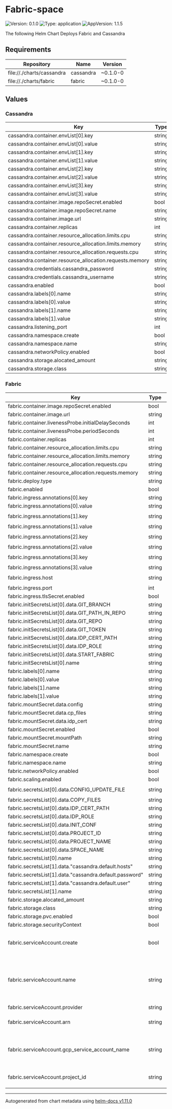 # Fabric-space

![Version: 0.1.0](https://img.shields.io/badge/Version-0.1.0-informational?style=flat-square) ![Type: application](https://img.shields.io/badge/Type-application-informational?style=flat-square) ![AppVersion: 1.1.5](https://img.shields.io/badge/AppVersion-1.1.5-informational?style=flat-square)

The following Helm Chart Deploys Fabric and Cassandra

## Requirements

| Repository | Name | Version |
|------------|------|---------|
| file://./charts/cassandra | cassandra | ~0.1.0-0 |
| file://./charts/fabric | fabric | ~0.1.0-0 |

## Values
### Cassandra
| Key | Type | Default | Description |
|-----|------|---------|-------------|
| cassandra.container.envList[0].key | string | `"HEAP_NEWSIZE"` |  |
| cassandra.container.envList[0].value | string | `"128M"` |  |
| cassandra.container.envList[1].key | string | `"MAX_HEAP_SIZE"` |  |
| cassandra.container.envList[1].value | string | `"2G"` |  |
| cassandra.container.envList[2].key | string | `"CASSANDRA_DC"` |  |
| cassandra.container.envList[2].value | string | `"DC1"` |  |
| cassandra.container.envList[3].key | string | `"CASSANDRA_ENDPOINT_SNITCH"` |  |
| cassandra.container.envList[3].value | string | `"GossipingPropertyFileSnitch"` |  |
| cassandra.container.image.repoSecret.enabled | bool | `false` |  |
| cassandra.container.image.repoSecret.name | string | `"registry-secret"` |  |
| cassandra.container.image.url | string | `"cassandra:3.11.8"` |  |
| cassandra.container.replicas | int | `1` |  |
| cassandra.container.resource_allocation.limits.cpu | string | `"1"` |  |
| cassandra.container.resource_allocation.limits.memory | string | `"4Gi"` |  |
| cassandra.container.resource_allocation.requests.cpu | string | `"0.4"` |  |
| cassandra.container.resource_allocation.requests.memory | string | `"2Gi"` |  |
| cassandra.credentials.cassandra_password | string | `"cassandra"` |  |
| cassandra.credentials.cassandra_username | string | `"cassandra"` |  |
| cassandra.enabled | bool | `true` |  |
| cassandra.labels[0].name | string | `"tenant"` |  |
| cassandra.labels[0].value | string | `"my-tenant"` |  |
| cassandra.labels[1].name | string | `"space"` |  |
| cassandra.labels[1].value | string | `"my-space"` |  |
| cassandra.listening_port | int | `9042` |  |
| cassandra.namespace.create | bool | `true` |  |
| cassandra.namespace.name | string | `"space-tenant"` |  |
| cassandra.networkPolicy.enabled | bool | `false` |  |
| cassandra.storage.alocated_amount | string | `"10Gi"` |  |
| cassandra.storage.class | string | `"efs-cassandra"` |  |

### Fabric
| Key | Type | Default | Description |
|-----|------|---------|-------------|
| fabric.container.image.repoSecret.enabled | bool | `false` |  |
| fabric.container.image.url | string | `""` |  |
| fabric.container.livenessProbe.initialDelaySeconds | int | `300` |  |
| fabric.container.livenessProbe.periodSeconds | int | `60` |  |
| fabric.container.replicas | int | `1` |  |
| fabric.container.resource_allocation.limits.cpu | string | `"1"` |  |
| fabric.container.resource_allocation.limits.memory | string | `"4Gi"` |  |
| fabric.container.resource_allocation.requests.cpu | string | `"0.4"` |  |
| fabric.container.resource_allocation.requests.memory | string | `"2Gi"` |  |
| fabric.deploy.type | string | `"Deployment"` |  |
| fabric.enabled | bool | `true` |  |
| fabric.ingress.annotations[0].key | string | `"kubernetes.io/ingress.class"` |  |
| fabric.ingress.annotations[0].value | string | `"nginx"` |  |
| fabric.ingress.annotations[1].key | string | `"nginx.ingress.kubernetes.io/proxy-body-size"` |  |
| fabric.ingress.annotations[1].value | string | `"0"` |  |
| fabric.ingress.annotations[2].key | string | `"nginx.ingress.kubernetes.io/proxy-read-timeout"` |  |
| fabric.ingress.annotations[2].value | string | `"7d"` |  |
| fabric.ingress.annotations[3].key | string | `"nginx.ingress.kubernetes.io/ssl-redirect"` |  |
| fabric.ingress.annotations[3].value | string | `"false"` |  |
| fabric.ingress.host | string | `"space-tenant.eu-central-2-aws.cloud-dev.k2view.com"` |  |
| fabric.ingress.port | int | `3213` |  |
| fabric.ingress.tlsSecret.enabled | bool | `false` |  |
| fabric.initSecretsList[0].data.GIT_BRANCH | string | `"main"` |  |
| fabric.initSecretsList[0].data.GIT_PATH_IN_REPO | string | `""` |  |
| fabric.initSecretsList[0].data.GIT_REPO | string | `""` |  |
| fabric.initSecretsList[0].data.GIT_TOKEN | string | `""` |  |
| fabric.initSecretsList[0].data.IDP_CERT_PATH | string | `""` |  |
| fabric.initSecretsList[0].data.IDP_ROLE | string | `""` |  |
| fabric.initSecretsList[0].data.START_FABRIC | string | `"false"` |  |
| fabric.initSecretsList[0].name | string | `"config-init-secrets"` |  |
| fabric.labels[0].name | string | `"tenant"` |  |
| fabric.labels[0].value | string | `"my-tenant"` |  |
| fabric.labels[1].name | string | `"space"` |  |
| fabric.labels[1].value | string | `"my-space"` |  |
| fabric.mountSecret.data.config | string | `"section|key|value"` |  |
| fabric.mountSecret.data.cp_files | string | `""` |  |
| fabric.mountSecret.data.idp_cert | string | `""` |  |
| fabric.mountSecret.enabled | bool | `false` |  |
| fabric.mountSecret.mountPath | string | `"/opt/apps/fabric/config-secrets"` |  |
| fabric.mountSecret.name | string | `"config-secrets"` |  |
| fabric.namespace.create | bool | `false` |  |
| fabric.namespace.name | string | `"space-tenant"` |  |
| fabric.networkPolicy.enabled | bool | `false` |  |
| fabric.scaling.enabled | bool | `false` |  |
| fabric.secretsList[0].data.CONFIG_UPDATE_FILE | string | `"/opt/apps/fabric/config-secret/config"` |  |
| fabric.secretsList[0].data.COPY_FILES | string | `""` |  |
| fabric.secretsList[0].data.IDP_CERT_PATH | string | `""` |  |
| fabric.secretsList[0].data.IDP_ROLE | string | `""` |  |
| fabric.secretsList[0].data.INIT_CONF | string | `""` |  |
| fabric.secretsList[0].data.PROJECT_ID | string | `""` |  |
| fabric.secretsList[0].data.PROJECT_NAME | string | `""` |  |
| fabric.secretsList[0].data.SPACE_NAME | string | `""` |  |
| fabric.secretsList[0].name | string | `"common-env-secrets"` |  |
| fabric.secretsList[1].data."cassandra.default.hosts" | string | `"cassandra-service"` |  |
| fabric.secretsList[1].data."cassandra.default.password" | string | `"cassandra"` |  |
| fabric.secretsList[1].data."cassandra.default.user" | string | `"cassandra"` |  |
| fabric.secretsList[1].name | string | `"cassandra-secrets"` |  |
| fabric.storage.alocated_amount | string | `"10Gi"` |  |
| fabric.storage.class | string | `"efs-sc"` |  |
| fabric.storage.pvc.enabled | bool | `true` |  |
| fabric.storage.securityContext | bool | `true` |  |
| fabric.serviceAccount.create | bool | `true` | For new sa, creation os sa only in k8s side. |
| fabric.serviceAccount.name | string | `""`   | For existing sa, if create is true, name should be an empty string |
| fabric.serviceAccount.provider | string | `""` | aws or gcp. |
| fabric.serviceAccount.arn | string | `""` | For aws only, iam role arn. |
| fabric.serviceAccount.gcp_service_account_name | string |`""`| For gcp only, service account name. |
| fabric.serviceAccount.project_id | string |`""`| For gcp only, project id. |

----------------------------------------------
Autogenerated from chart metadata using [helm-docs v1.11.0](https://github.com/norwoodj/helm-docs/releases/v1.11.0)
